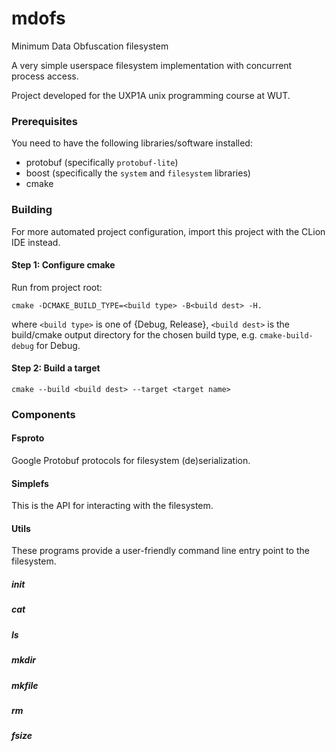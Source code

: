 # mdofs

Minimum Data Obfuscation filesystem

A very simple userspace filesystem implementation with concurrent process access.

Project developed for the UXP1A unix programming course at WUT.

### Prerequisites

You need to have the following libraries/software installed:

* protobuf (specifically `protobuf-lite`)
* boost (specifically the `system` and `filesystem` libraries)
* cmake

### Building

For more automated project configuration, import this project with the CLion IDE instead.

#### Step 1: Configure cmake

Run from project root:

`cmake -DCMAKE_BUILD_TYPE=<build type> -B<build dest> -H.`

where `<build type>` is one of {Debug, Release},
`<build dest>` is the build/cmake output directory for the chosen build type, e.g. `cmake-build-debug` for Debug.

#### Step 2: Build a target

`cmake --build <build dest> --target <target name>`

### Components

#### Fsproto

Google Protobuf protocols for filesystem (de)serialization.

#### Simplefs

This is the API for interacting with the filesystem.

#### Utils

These programs provide a user-friendly command line entry point to the filesystem.

##### init

##### cat

##### ls

##### mkdir

##### mkfile

##### rm

##### fsize
